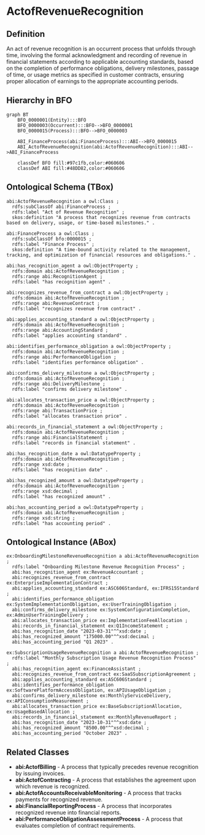 # ActofRevenueRecognition

## Definition
An act of revenue recognition is an occurrent process that unfolds through time, involving the formal acknowledgment and recording of revenue in financial statements according to applicable accounting standards, based on the completion of performance obligations, delivery milestones, passage of time, or usage metrics as specified in customer contracts, ensuring proper allocation of earnings to the appropriate accounting periods.

## Hierarchy in BFO
```mermaid
graph BT
    BFO_0000001(Entity):::BFO
    BFO_0000003(Occurrent):::BFO-->BFO_0000001
    BFO_0000015(Process):::BFO-->BFO_0000003
    
    ABI_FinanceProcess(abi:FinanceProcess):::ABI-->BFO_0000015
    ABI_ActofRevenueRecognition(abi:ActofRevenueRecognition):::ABI-->ABI_FinanceProcess
    
    classDef BFO fill:#97c1fb,color:#060606
    classDef ABI fill:#48DD82,color:#060606
```

## Ontological Schema (TBox)
```turtle
abi:ActofRevenueRecognition a owl:Class ;
  rdfs:subClassOf abi:FinanceProcess ;
  rdfs:label "Act of Revenue Recognition" ;
  skos:definition "A process that recognizes revenue from contracts based on delivery, usage, or time-based milestones." .

abi:FinanceProcess a owl:Class ;
  rdfs:subClassOf bfo:0000015 ;
  rdfs:label "Finance Process" ;
  skos:definition "A time-bound activity related to the management, tracking, and optimization of financial resources and obligations." .

abi:has_recognition_agent a owl:ObjectProperty ;
  rdfs:domain abi:ActofRevenueRecognition ;
  rdfs:range abi:RecognitionAgent ;
  rdfs:label "has recognition agent" .

abi:recognizes_revenue_from_contract a owl:ObjectProperty ;
  rdfs:domain abi:ActofRevenueRecognition ;
  rdfs:range abi:RevenueContract ;
  rdfs:label "recognizes revenue from contract" .

abi:applies_accounting_standard a owl:ObjectProperty ;
  rdfs:domain abi:ActofRevenueRecognition ;
  rdfs:range abi:AccountingStandard ;
  rdfs:label "applies accounting standard" .

abi:identifies_performance_obligation a owl:ObjectProperty ;
  rdfs:domain abi:ActofRevenueRecognition ;
  rdfs:range abi:PerformanceObligation ;
  rdfs:label "identifies performance obligation" .

abi:confirms_delivery_milestone a owl:ObjectProperty ;
  rdfs:domain abi:ActofRevenueRecognition ;
  rdfs:range abi:DeliveryMilestone ;
  rdfs:label "confirms delivery milestone" .

abi:allocates_transaction_price a owl:ObjectProperty ;
  rdfs:domain abi:ActofRevenueRecognition ;
  rdfs:range abi:TransactionPrice ;
  rdfs:label "allocates transaction price" .

abi:records_in_financial_statement a owl:ObjectProperty ;
  rdfs:domain abi:ActofRevenueRecognition ;
  rdfs:range abi:FinancialStatement ;
  rdfs:label "records in financial statement" .

abi:has_recognition_date a owl:DatatypeProperty ;
  rdfs:domain abi:ActofRevenueRecognition ;
  rdfs:range xsd:date ;
  rdfs:label "has recognition date" .

abi:has_recognized_amount a owl:DatatypeProperty ;
  rdfs:domain abi:ActofRevenueRecognition ;
  rdfs:range xsd:decimal ;
  rdfs:label "has recognized amount" .

abi:has_accounting_period a owl:DatatypeProperty ;
  rdfs:domain abi:ActofRevenueRecognition ;
  rdfs:range xsd:string ;
  rdfs:label "has accounting period" .
```

## Ontological Instance (ABox)
```turtle
ex:OnboardingMilestoneRevenueRecognition a abi:ActofRevenueRecognition ;
  rdfs:label "Onboarding Milestone Revenue Recognition Process" ;
  abi:has_recognition_agent ex:RevenueAccountant ;
  abi:recognizes_revenue_from_contract ex:EnterpriseImplementationContract ;
  abi:applies_accounting_standard ex:ASC606Standard, ex:IFRS15Standard ;
  abi:identifies_performance_obligation ex:SystemImplementationObligation, ex:UserTrainingObligation ;
  abi:confirms_delivery_milestone ex:SystemConfigurationCompletion, ex:AdminUserTrainingDelivery ;
  abi:allocates_transaction_price ex:ImplementationFeeAllocation ;
  abi:records_in_financial_statement ex:Q1IncomeStatement ;
  abi:has_recognition_date "2023-03-31"^^xsd:date ;
  abi:has_recognized_amount "175000.00"^^xsd:decimal ;
  abi:has_accounting_period "Q1 2023" .

ex:SubscriptionUsageRevenueRecognition a abi:ActofRevenueRecognition ;
  rdfs:label "Monthly Subscription Usage Revenue Recognition Process" ;
  abi:has_recognition_agent ex:FinanceAssistant ;
  abi:recognizes_revenue_from_contract ex:SaaSSubscriptionAgreement ;
  abi:applies_accounting_standard ex:ASC606Standard ;
  abi:identifies_performance_obligation ex:SoftwarePlatformAccessObligation, ex:APIUsageObligation ;
  abi:confirms_delivery_milestone ex:MonthlyServiceDelivery, ex:APIConsumptionMeasurement ;
  abi:allocates_transaction_price ex:BaseSubscriptionAllocation, ex:UsageBasedAllocation ;
  abi:records_in_financial_statement ex:MonthlyRevenueReport ;
  abi:has_recognition_date "2023-10-31"^^xsd:date ;
  abi:has_recognized_amount "8500.00"^^xsd:decimal ;
  abi:has_accounting_period "October 2023" .
```

## Related Classes
- **abi:ActofBilling** - A process that typically precedes revenue recognition by issuing invoices.
- **abi:ActofContracting** - A process that establishes the agreement upon which revenue is recognized.
- **abi:ActofAccountsReceivableMonitoring** - A process that tracks payments for recognized revenue.
- **abi:FinancialReportingProcess** - A process that incorporates recognized revenue into financial reports.
- **abi:PerformanceObligationAssessmentProcess** - A process that evaluates completion of contract requirements. 